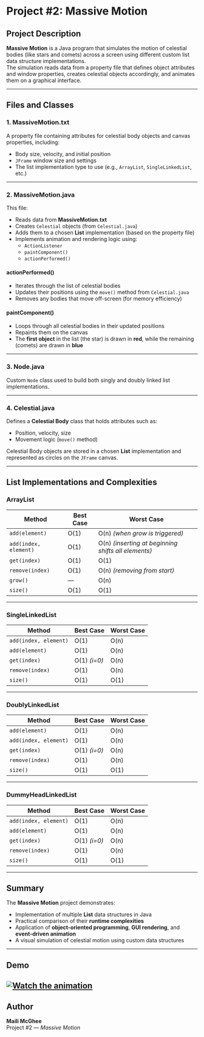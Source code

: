 # Project #2: Massive Motion

## Project Description
**Massive Motion** is a Java program that simulates the motion of celestial bodies (like stars and comets) across a screen using different custom list data structure implementations.  
The simulation reads data from a property file that defines object attributes and window properties, creates celestial objects accordingly, and animates them on a graphical interface.

---

## Files and Classes

### **1. MassiveMotion.txt**
A property file containing attributes for celestial body objects and canvas properties, including:
- Body size, velocity, and initial position
- `JFrame` window size and settings
- The list implementation type to use (e.g., `ArrayList`, `SingleLinkedList`, etc.)

---

### **2. MassiveMotion.java**
This file:
- Reads data from **MassiveMotion.txt**
- Creates `Celestial` objects (from `Celestial.java`)
- Adds them to a chosen **List** implementation (based on the property file)
- Implements animation and rendering logic using:
  - `ActionListener`
  - `paintComponent()`
  - `actionPerformed()`

#### **actionPerformed()**
- Iterates through the list of celestial bodies  
- Updates their positions using the `move()` method from `Celestial.java`
- Removes any bodies that move off-screen (for memory efficiency)

#### **paintComponent()**
- Loops through all celestial bodies in their updated positions  
- Repaints them on the canvas  
- The **first object** in the list (the star) is drawn in **red**, while the remaining (comets) are drawn in **blue**

---

### **3. Node.java**
Custom `Node` class used to build both singly and doubly linked list implementations.

---

### **4. Celestial.java**
Defines a **Celestial Body** class that holds attributes such as:
- Position, velocity, size
- Movement logic (`move()` method)

Celestial Body objects are stored in a chosen **List** implementation and represented as circles on the `JFrame` canvas.

---

## List Implementations and Complexities

### **ArrayList**
| Method | Best Case | Worst Case |
|---------|------------|-------------|
| `add(element)` | O(1) | O(n) *(when grow is triggered)* |
| `add(index, element)` | O(1) | O(n) *(inserting at beginning shifts all elements)* |
| `get(index)` | O(1) | O(1) |
| `remove(index)` | O(1) | O(n) *(removing from start)* |
| `grow()` | — | O(n) |
| `size()` | O(1) | O(1) |

---

### **SingleLinkedList**
| Method | Best Case | Worst Case |
|---------|------------|-------------|
| `add(index, element)` | O(1) | O(n) |
| `add(element)` | O(1) | O(n) |
| `get(index)` | O(1) *(i=0)* | O(n) |
| `remove(index)` | O(1) | O(n) |
| `size()` | O(1) | O(1) |

---

### **DoublyLinkedList**
| Method | Best Case | Worst Case |
|---------|------------|-------------|
| `add(element)` | O(1) | O(n) |
| `add(index, element)` | O(1) | O(n) |
| `get(index)` | O(1) *(i=0)* | O(n) |
| `remove(index)` | O(1) | O(n) |
| `size()` | O(1) | O(1) |

---

### **DummyHeadLinkedList**
| Method | Best Case | Worst Case |
|---------|------------|-------------|
| `add(index, element)` | O(1) | O(n) |
| `add(element)` | O(1) | O(n) |
| `get(index)` | O(1) *(i=0)* | O(n) |
| `remove(index)` | O(1) | O(n) |
| `size()` | O(1) | O(1) |

---

## Summary
The **Massive Motion** project demonstrates:
- Implementation of multiple **List** data structures in Java
- Practical comparison of their **runtime complexities**
- Application of **object-oriented programming**, **GUI rendering**, and **event-driven animation**
- A visual simulation of celestial motion using custom data structures

---
## Demo

[![Watch the animation](https://img.youtube.com/vi/fPZXLzoQLBA/0.jpg)](https://youtu.be/fPZXLzoQLBA)
---

## Author
**Maili McGhee**  
Project #2 — *Massive Motion*
